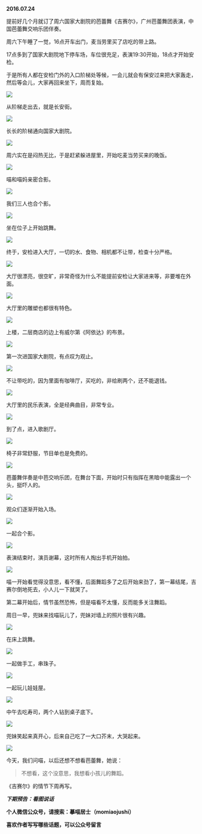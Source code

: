 
          
            
**2016.07.24**

提前好几个月就订了周六国家大剧院的芭蕾舞《吉赛尔》，广州芭蕾舞团表演，中国芭蕾舞交响乐团伴奏。

周六下午睡了一觉，16点开车出门，麦当劳里买了店吃的带上路。

17点多到了国家大剧院地下停车场，车位很充足，表演19:30开始，18点才开始安检。

于是所有人都在安检门外的入口阶梯处等候，一会儿就会有保安过来把大家轰走，然后等会儿，大家再回来坐下，周而复始。




![](img/51001-d644fce78e429e15.jpg)




从阶梯走出去，就是长安街。




![](img/51001-b332c2833ab5bd9b.jpg)




长长的阶梯通向国家大剧院。




![](img/51001-c647a12e4faebed7.jpg)




周六实在是闷热无比，于是赶紧躲进屋里，开始吃麦当劳买来的晚饭。




![](img/51001-3a4fe5fc47bb37ba.jpg)




喵和喵妈亲密合影。




![](img/51001-4ecd54571f26e6fc.jpg)




我们三人也合个影。




![](img/51001-cd23c73e99ae1773.jpg)




坐在位子上开始跳舞。




![](img/51001-0a05289b491d84f8.jpg)




终于，安检进入大厅，一切的水、食物、相机都不让带，检查十分严格。




![](img/51001-3aa33bd6f634e74b.jpg)




大厅很漂亮，很空旷，非常奇怪为什么不能提前安检让大家进来等，非要堆在外面。




![](img/51001-45c3515b6e4f1d06.jpg)




大厅里的雕塑也都很有特色。




![](img/51001-a9d946c4db5d8f0b.jpg)




上楼，二层商店的边上有威尔第《阿依达》的布景。




![](img/51001-4ac30809218aea3a.jpg)




第一次进国家大剧院，有点叹为观止。




![](img/51001-b87c42a61eb4e574.jpg)




不让带吃的，因为里面有咖啡厅，买吃的，非给刷两个，还不能退钱。




![](img/51001-8d22c31d07b10282.jpg)




大厅里的民乐表演，全是经典曲目，非常专业。




![](img/51001-105c73c5b51f58f3.jpg)




到了点，进入歌剧厅。




![](img/51001-8987a95df12f575a.jpg)




椅子非常舒服，节目单也是免费的。




![](img/51001-249267d20f5b278b.jpg)




芭蕾舞伴奏是中芭交响乐团，在舞台下面，开始时只有指挥在黑暗中能露出一个头，挺吓人的。




![](img/51001-4e223ef97e533574.jpg)




观众们逐渐开始入场。




![](img/51001-219fef9acdb091a0.jpg)




一起合个影。




![](img/51001-bd35949e78d09fa9.jpg)




表演结束时，演员谢幕，这时所有人掏出手机开始拍。




![](img/51001-d1cb56e848f7219f.jpg)




喵一开始看觉得没意思，看不懂，后面舞蹈多了之后开始来劲了，第一幕结尾，吉赛尔倒地死去，小人儿一下就哭了。

第二幕开始后，情节虽然恐怖，但是喵看不太懂，反而能多关注舞蹈。

周日一早，兜妹来找喵玩儿了，兜妹对墙上的照片很有兴趣。




![](img/51001-d9d967ecaa56ccb2.jpg)




在床上跳舞。




![](img/51001-8185e725cd405759.jpg)




一起做手工，串珠子。




![](img/51001-f2a4238b9325115e.jpg)




一起玩儿娃娃屋。




![](img/51001-765cf40639cdd1f1.jpg)




中午去吃寿司，两个人钻到桌子底下。




![](img/51001-842590321cf8d63e.jpg)




兜妹笑起来真开心，后来自己吃了一大口芥末，大哭起来。




![](img/51001-07411340bf51f96f.jpg)




今天，我们问喵，以后还想不想看芭蕾舞，她说：
>不想看，这个没意思，我想看小孩儿的舞蹈。



《吉赛尔》的情节下周再写。


***下期预告：看图说话***


**个人微信公众号，请搜索：摹喵居士（momiaojushi）**

**喜欢作者写写哪些话题，可以公众号留言**

          
        